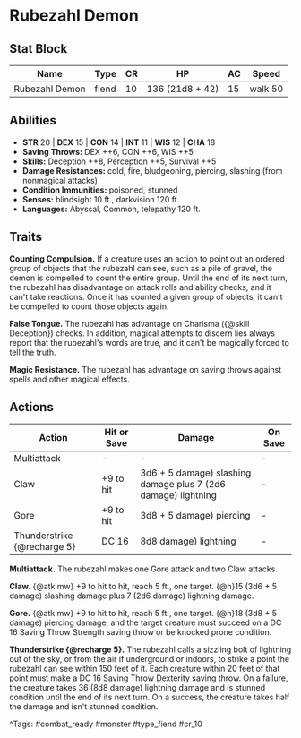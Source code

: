 # Rubezahl Demon

## Stat Block

| Name | Type | CR | HP | AC | Speed |
|------|------|----|----|----|-------|
| Rubezahl Demon | fiend | 10 | 136 (21d8 + 42) | 15 | walk 50 |

## Abilities

- **STR** 20 | **DEX** 15 | **CON** 14 | **INT** 11 | **WIS** 12 | **CHA** 18
- **Saving Throws:** DEX ++6, CON ++6, WIS ++5  
- **Skills:** Deception ++8, Perception ++5, Survival ++5  
- **Damage Resistances:** cold, fire, bludgeoning, piercing, slashing (from nonmagical attacks)  
- **Condition Immunities:** poisoned, stunned  
- **Senses:** blindsight 10 ft., darkvision 120 ft.  
- **Languages:** Abyssal, Common, telepathy 120 ft.

## Traits

**Counting Compulsion.** If a creature uses an action to point out an ordered group of objects that the rubezahl can see, such as a pile of gravel, the demon is compelled to count the entire group. Until the end of its next turn, the rubezahl has disadvantage on attack rolls and ability checks, and it can't take reactions. Once it has counted a given group of objects, it can't be compelled to count those objects again.

**False Tongue.** The rubezahl has advantage on Charisma ({@skill Deception}) checks. In addition, magical attempts to discern lies always report that the rubezahl's words are true, and it can't be magically forced to tell the truth.

**Magic Resistance.** The rubezahl has advantage on saving throws against spells and other magical effects.


## Actions

| Action | Hit or Save | Damage | On Save |
|--------|--------------|--------|----------|
| Multiattack | - | - | - |
| Claw | +9 to hit | 3d6 + 5 damage) slashing damage plus 7 (2d6 damage) lightning | - |
| Gore | +9 to hit | 3d8 + 5 damage) piercing | - |
| Thunderstrike {@recharge 5} | DC 16 | 8d8 damage) lightning | - |

**Multiattack.** The rubezahl makes one Gore attack and two Claw attacks.

**Claw.** {@atk mw} +9 to hit to hit, reach 5 ft., one target. {@h}15 (3d6 + 5 damage) slashing damage plus 7 (2d6 damage) lightning damage.

**Gore.** {@atk mw} +9 to hit to hit, reach 5 ft., one target. {@h}18 (3d8 + 5 damage) piercing damage, and the target creature must succeed on a DC 16 Saving Throw Strength saving throw or be knocked prone condition.

**Thunderstrike {@recharge 5}.** The rubezahl calls a sizzling bolt of lightning out of the sky, or from the air if underground or indoors, to strike a point the rubezahl can see within 150 feet of it. Each creature within 20 feet of that point must make a DC 16 Saving Throw Dexterity saving throw. On a failure, the creature takes 36 (8d8 damage) lightning damage and is stunned condition until the end of its next turn. On a success, the creature takes half the damage and isn't stunned condition.


^Tags: #combat_ready #monster #type_fiend #cr_10